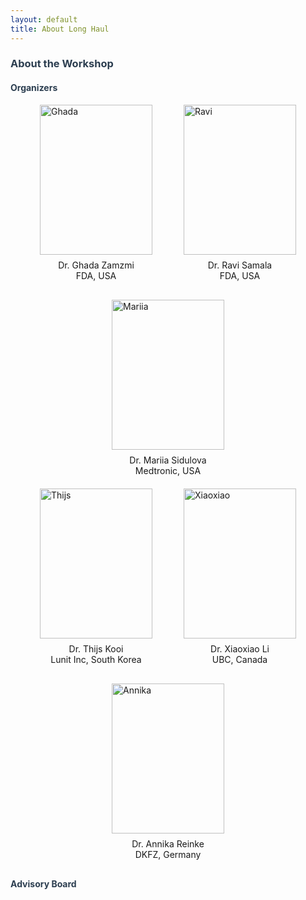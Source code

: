 ```yaml
---
layout: default
title: About Long Haul
---
```

<div class="post">
    <h3 class="pageTitle" style="color: #2c3e50;">About the Workshop</h3>
    <h4 class="pageTitle" style="color: #2c3e50;">Organizers</h4>
    <div style="display: flex; justify-content: center; gap: 30px; flex-wrap: wrap;">
        <div style="display: flex; flex-direction: column; align-items: center; width: 200px;">
            <img src="{{ '/assets/img/Ghada.jpg' | relative_url }}" alt="Ghada" style="width: 180px; height: 240px; object-fit: cover;">
            <div style="margin-top: 8px; text-align: center;">Dr. Ghada Zamzmi <br> FDA, USA</div>
        </div>
        <div style="display: flex; flex-direction: column; align-items: center; width: 200px;">
            <img src="{{ '/assets/img/Ravi.jpg' | relative_url }}" alt="Ravi" style="width: 180px; height: 240px; object-fit: cover;">
            <div style="margin-top: 8px; text-align: center;">Dr. Ravi Samala <br> FDA, USA</div>
        </div>
        <div style="display: flex; flex-direction: column; align-items: center; width: 200px;">
            <img src="{{ '/assets/img/Mariia.jpg' | relative_url }}" alt="Mariia" style="width: 180px; height: 240px; object-fit: cover;">
            <div style="margin-top: 8px; text-align: center;">Dr. Mariia Sidulova <br> Medtronic, USA</div>
        </div>
    </div>
    <div style="display: flex; justify-content: center; gap: 30px; flex-wrap: wrap; margin-top: 20px;">
        <div style="display: flex; flex-direction: column; align-items: center; width: 200px;">
            <img src="{{ '/assets/img/Thijs.jpg' | relative_url }}" alt="Thijs" style="width: 180px; height: 240px; object-fit: cover;">
            <div style="margin-top: 8px; text-align: center;">Dr. Thijs Kooi <br> Lunit Inc, South Korea</div>
        </div>
        <div style="display: flex; flex-direction: column; align-items: center; width: 200px;">
            <img src="{{ '/assets/img/Xiaoxiao.jpg' | relative_url }}" alt="Xiaoxiao" style="width: 180px; height: 240px; object-fit: cover;">
            <div style="margin-top: 8px; text-align: center;">Dr. Xiaoxiao Li <br> UBC, Canada</div>
        </div>
        <div style="display: flex; flex-direction: column; align-items: center; width: 200px;">
            <img src="{{ '/assets/img/Annika.jpg' | relative_url }}" alt="Annika" style="width: 180px; height: 240px; object-fit: cover;">
            <div style="margin-top: 8px; text-align: center;">Dr. Annika Reinke <br> DKFZ, Germany</div>
        </div>
    </div>
    <h4 class="pageTitle" style="color: #2c3e50; margin-top: 30px;">Advisory Board</h4>
</div>
